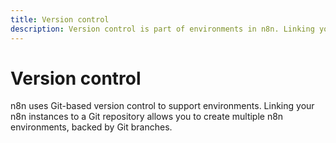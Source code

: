 ```yaml
---
title: Version control
description: Version control is part of environments in n8n. Linking your n8n instance to a Git repository allows you to create multiple n8n environments, backed by Git branches.
---
```


# Version control

n8n uses Git-based version control to support environments. Linking your n8n instances to a Git repository allows you to create multiple n8n environments, backed by Git branches.
